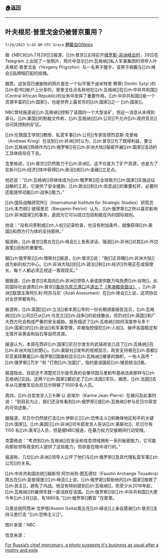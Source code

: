###  [:house:返回](README.md)
---


## 叶夫根尼·普里戈金仍被普京重用？
`7/29/2023 5:43 AM UTC Grace` [轉載自GNews](https://gnews.org/articles/1496969)

据《NBC》[[zh:7月29日]]报道，[[zh:普京]]主持召开[俄罗斯\-非洲峰会时](https://gnews.org/m/1487993)，28日在Telegram 上出现了一张照片，照片中显示[[zh:瓦格纳]]私人军事集团的领导人叶夫根尼·普里戈金（Yevgeny Prigozhin）与一名男子握手，该男子佩戴与[[zh:峰会]]品牌相匹配的挂绳。

据悉，这张现已被删除的照片是在一个似乎属于迪米特里·赛蒂( Dimitri Sytyi )的 [[zh:脸书]]帐户上分享的，普里戈任点名称他在[[zh:瓦格纳]]在[[zh:中非共和国]] (Central African Republic)的业务中发挥了重要作用。[[zh:中非共和国]]是一个资源丰富的[[zh:国家]]，也是世界上最贫穷的[[zh:国家]]之一 [[zh:国家]]。

NBC曾经报道说[[zh:瓦格纳]]控制了该国的一个大型金矿，但这一消息从未得到承认。[[zh:美国]]的制裁文件称，[[zh:瓦格纳]][[zh:公司]]不允许[[zh:政府官员]]访问其控制的矿区。

[[zh:伦敦国王学院]]教授、私营军事[[zh:公司]]专家安德烈亚斯·克里格（Andreas Krieg）在谈到[[zh:非洲]]时认为，[[zh:普京]]为了既得利益，要让[[zh:瓦格纳]]网络作为[[zh:俄罗斯]]在[[zh:非洲大陆]]秘密开展[[zh:国家]]活动的工具继续存在下去。

克里格说，[[zh:普京]]仍然致力于[[zh:非洲]]，这不仅是为了矿产资源，也是为了在新兴[[zh:经济]]体中获得[[zh:政治]]和[[zh:金融]]立足点。

他还说：“[[zh:瓦格纳]]将继续成为[[zh:俄罗斯]]在全球南方[[zh:国家]]实施远征战略的工具，它提供了安全援助、[[zh:政治]]和[[zh:信息战]]的重要杠杆，必要时还能提供动能[[zh:战争]]能力。”

[[zh:国际战略研究所]]（International Institute for Strategic Studies）研究员[[zh:本杰明]]·彼得里尼（Benjamin Petrini）认为，[[zh:俄罗斯]]之所以喜欢影响[[zh:非洲国家]]的事务，是因为它可以绕过包括制裁在内的国际规则。

他说："没有问责制或[[zh:人权]]记录检查，也没有附加条件，就像获得[[zh:美国]]和西方行为体的支持那样。”

报道称，[[zh:普京]]周五在[[zh:峰会]]上发表讲话，强调[[zh:非洲]]对其[[zh:外交政策]]目标的重要性。

据[[zh:俄罗斯]][[zh:塔斯社]]报道，[[zh:普京]]说：“我们正目睹[[zh:非洲大陆]]成为新的权力中心。[[zh:非洲大陆]]的[[zh:政治]]和[[zh:经济]]作用正在成倍增长，每个人都必须正视这一客观现实。”

据报道，[[zh:普京]]本周向[[zh:非洲]]领导人承诺提供数万吨免费[[zh:谷物]]，此前国际社会谴责[[zh:普京]][轰炸乌克兰港口](https://gnews.org/m/1470288)并[退出了《黑海粮食倡议》](https://gnews.org/m/1467903) 。[[zh:非洲]]联盟主席阿扎利·阿苏马尼（Azali Assoumani）在[[zh:峰会]]上说，这项协议对全世界都有利。

报道称，[[zh:英国]][[zh:立法]]者本周公布的一份长期调查报告显示，[[zh:瓦格纳]][[zh:公司]]已从[[zh:乌克兰]][[zh:战争]]的前线撤出，但仍对[[zh:英国]]和广大西方社会构成严重的安全威胁。报告描述了[[zh:瓦格纳]]如何深度参与多个[[zh:国家]]的[[zh:政治]]和军事管理，并被指控侵犯[[zh:人权]]、破坏各国稳定和无情开采黄金和钻石等自然资源。

报道认为，本周在西非[[zh:国家]]尼日尔发生的武装政变凸显了[[zh:瓦格纳]]在[[zh:非洲大陆]]的野心。[[zh:美联社]]发布的视频显示，政变支持者在[[zh:首都]]尼亚美挥舞着[[zh:俄罗斯]]国旗和显示[[zh:瓦格纳]]徽章的旗帜，一些人高呼 "[[zh:俄罗斯]]万岁 "和 "打倒[[zh:法国]]"，指的是该国前[[zh:殖民统治]]者。

报道指出，目前还不清楚尼日尔是否真的会像邻国马里和布基纳法索那样与[[zh:瓦格纳]]交战。这两个[[zh:国家]]都赶走了[[zh:法国]]军队，据悉，[[zh:法国]]去年从马里撤军后向尼日尔转移了1000多名人员。

周四，[[zh:白宫发言人]]卡琳·让·皮埃尔（Karine Jean-Pierre）在被问及此事时说： "到目前为止，我们还没有看到[[zh:俄罗斯]]或[[zh:瓦格纳]]参与尼日尔政变的可信迹象。”

据报道，尼日尔仍然是打击[[zh:伊斯兰]][[zh:恐怖主义]]和确保地区和平的关键[[zh:国家]]。[[zh:美国]][[zh:非洲]]司令部发言人告诉[[zh:美联社]]，尼日尔有 1100 名[[zh:美军]]人员，但是据NBC报道，在暴力权力交接期间行动受限。

克雷格说："考虑到[[zh:瓦格纳]]在安全和信息领域拥有一系列秘密能力，它可能向那些领导政变的人提供了这些能力，但却是在暗中进行的。”

报道称，几位[[zh:非洲]]领导人公开了他们与[[zh:俄罗斯]]及其代理私营军事[[zh:公司]]的关系。

[[zh:中非共和国总统]]福斯坦·阿尔尚热·图瓦德拉（Faustin Archange Touadera）周五在[[zh:圣彼得堡]][[zh:峰会]]上说，[[zh:俄罗斯]]帮助他的[[zh:国家]]挽救了[[zh:民主]]，避免了内战。他没有特别提到[[zh:瓦格纳]]，但至少从2016年起，[[zh:瓦格纳]]的雇佣军就一直活跃在该国。[[zh:俄罗斯]]驻[[zh:中非共和国]]大使今年[[zh:2月]]说，有1890名 "[[zh:俄罗斯]]教官 "在那里。

马里总统阿西米·戈伊塔(Assimi Goita)周五在[[zh:峰会]]上亲自感谢[[zh:普京]]支持马里打击 "[[zh:恐怖主义]]"。

图片来源：NBC

信息来源：

[For Russia’s chief mercenary, a photo suggests it's business as usual after a mutiny and exile](https://www.nbcnews.com/news/world/russia-wagner-yevgeny-prigozhin-africa-ukraine-putin-mutiny-rcna96815)
